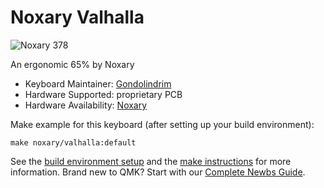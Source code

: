 # Noxary Valhalla

![Noxary 378](https://cdn.shopify.com/s/files/1/0071/6377/3043/products/BG_AngleL_a247224d-f9ca-4093-b0de-df776e34b02d_900x.jpg?v=1598742611)

An ergonomic 65% by Noxary

* Keyboard Maintainer: [Gondolindrim](https://github.com/Gondolindrim)
* Hardware Supported: proprietary PCB
* Hardware Availability: [Noxary](https://noxary.co/collections/valhalla)

Make example for this keyboard (after setting up your build environment):

    make noxary/valhalla:default

See the [build environment setup](https://docs.qmk.fm/#/getting_started_build_tools) and the [make instructions](https://docs.qmk.fm/#/getting_started_make_guide) for more information. Brand new to QMK? Start with our [Complete Newbs Guide](https://docs.qmk.fm/#/newbs).
